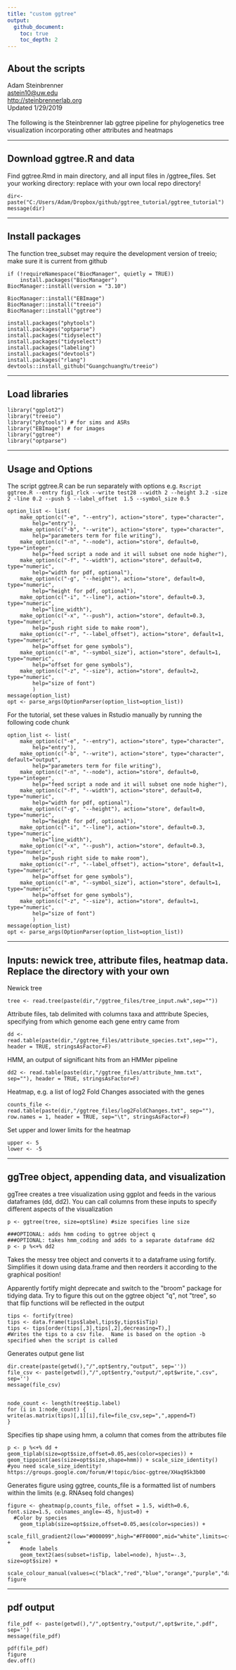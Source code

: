 ```yaml
---
title: "custom ggtree"
output:
  github_document:
    toc: true
    toc_depth: 2
---
```

## About the scripts
Adam Steinbrenner <br>
astein10@uw.edu <br>
http://steinbrennerlab.org <br>
Updated 1/29/2019 <br>
<br>
The following is the Steinbrenner lab ggtree pipeline for phylogenetics tree visualization incorporating other attributes and heatmaps

---

## Download ggtree.R and data
Find ggtree.Rmd in main directory, and all input files in /ggtree_files.  Set your working directory: replace with your own local repo directory!
```{r}
dir<-paste("C:/Users/Adam/Dropbox/github/ggtree_tutorial/ggtree_tutorial")
message(dir)
```
---

## Install packages
The function tree_subset may require the development version of treeio; make sure it is current from github
```
if (!requireNamespace("BiocManager", quietly = TRUE))
    install.packages("BiocManager")
BiocManager::install(version = "3.10")

BiocManager::install("EBImage")
BiocManager::install("treeio")
BiocManager::install("ggtree")

install.packages("phytools")
install.packages("optparse")
install.packages("tidyselect")
install.packages("tidyselect")
install.packages("labeling")
install.packages("devtools")
install.packages("rlang")
devtools::install_github("GuangchuangYu/treeio")
```


---

## Load libraries
```{r echo=FALSE, message=FALSE, warning=FALSE}
library("ggplot2")
library("treeio")
library("phytools") # for sims and ASRs
library("EBImage") # for images
library("ggtree")
library("optparse")
```


---

## Usage and Options
The script ggtree.R can be run separately with options
e.g.
`Rscript ggtree.R --entry fig1_rlck --write test28 --width 2 --height 3.2 -size 2 -line 0.2 --push 5 --label_offset  1.5 --symbol_size 0.5`

```
option_list <- list( 
    make_option(c("-e", "--entry"), action="store", type="character",
        help="entry"),
	make_option(c("-b", "--write"), action="store", type="character", 
        help="parameters term for file writing"),
	make_option(c("-n", "--node"), action="store", default=0, type="integer", 
        help="feed script a node and it will subset one node higher"),
	make_option(c("-f", "--width"), action="store", default=0, type="numeric", 
        help="width for pdf, optional"),
	make_option(c("-g", "--height"), action="store", default=0, type="numeric", 
        help="height for pdf, optional"),
	make_option(c("-i", "--line"), action="store", default=0.3, type="numeric", 
        help="line_width"),
	make_option(c("-x", "--push"), action="store", default=0.3, type="numeric", 
        help="push right side to make room"),
	make_option(c("-r", "--label_offset"), action="store", default=1, type="numeric", 
        help="offset for gene symbols"),
	make_option(c("-m", "--symbol_size"), action="store", default=1, type="numeric", 
        help="offset for gene symbols"),
	make_option(c("-z", "--size"), action="store", default=2, type="numeric", 
        help="size of font")
		)
message(option_list)
opt <- parse_args(OptionParser(option_list=option_list))
```

For the tutorial, set these values in Rstudio manually by running the following code chunk
```{r}
option_list <- list( 
    make_option(c("-e", "--entry"), action="store", type="character",
        help="entry"),
	make_option(c("-b", "--write"), action="store", type="character", default="output", 
        help="parameters term for file writing"),
	make_option(c("-n", "--node"), action="store", default=0, type="integer", 
        help="feed script a node and it will subset one node higher"),
	make_option(c("-f", "--width"), action="store", default=0, type="numeric", 
        help="width for pdf, optional"),
	make_option(c("-g", "--height"), action="store", default=0, type="numeric", 
        help="height for pdf, optional"),
	make_option(c("-i", "--line"), action="store", default=0.3, type="numeric", 
        help="line_width"),
	make_option(c("-x", "--push"), action="store", default=0.3, type="numeric", 
        help="push right side to make room"),
	make_option(c("-r", "--label_offset"), action="store", default=1, type="numeric", 
        help="offset for gene symbols"),
	make_option(c("-m", "--symbol_size"), action="store", default=1, type="numeric", 
        help="offset for gene symbols"),
	make_option(c("-z", "--size"), action="store", default=1, type="numeric", 
        help="size of font")
		)
message(option_list)
opt <- parse_args(OptionParser(option_list=option_list))
```

---

## Inputs: newick tree, attribute files, heatmap data.  Replace the directory with your own
Newick tree
```{r}
tree <- read.tree(paste(dir,"/ggtree_files/tree_input.nwk",sep=""))
```
Attribute files, tab delimited with columns taxa and atttribute
Species, specifying from which genome each gene entry came from
```{r}
dd <- read.table(paste(dir,"/ggtree_files/attribute_species.txt",sep=""), header = TRUE, stringsAsFactor=F)
```
HMM, an output of significant hits from an HMMer pipeline
```{r}
dd2 <- read.table(paste(dir,"/ggtree_files/attribute_hmm.txt", sep=""), header = TRUE, stringsAsFactor=F)
```
Heatmap, e.g. a list of log2 Fold Changes associated with the genes
```{r}
counts_file <- read.table(paste(dir,"/ggtree_files/log2FoldChanges.txt", sep=""), row.names = 1, header = TRUE, sep="\t", stringsAsFactor=F)
```
Set upper and lower limits for the heatmap
```{r}
upper <- 5
lower <- -5
```

---

## ggTree object, appending data, and visualization
ggTree creates a tree visualization using ggplot and feeds in the various dataframes (dd, dd2).  You can call columns from these inputs to specify different aspects of the visualization
```{r}
p <- ggtree(tree, size=opt$line) #size specifies line size

###OPTIONAL: adds hmm coding to ggtree object q
###OPTIONAL: takes hmm_coding and adds to a separate dataframe dd2
p <- p %<+% dd2
```
Takes the messy tree object and converts it to a dataframe using fortify.  Simplifies it down using data.frame and then reorders it according to the graphical position!

Apparently fortify might deprecate and switch to the "broom" package for tidying data.  Try to figure this out on the ggtree object "q", not "tree", so that flip functions will be reflected in the output

```{r}
tips <- fortify(tree)
tips <- data.frame(tips$label,tips$y,tips$isTip)
tips <- tips[order(tips[,3],tips[,2],decreasing=T),]
#Writes the tips to a csv file.  Name is based on the option -b specified when the script is called
```

Generates output gene list
```{r}
dir.create(paste(getwd(),"/",opt$entry,"output", sep=''))
file_csv <- paste(getwd(),"/",opt$entry,"output/",opt$write,".csv", sep='')
message(file_csv)


node_count <- length(tree$tip.label)
for (i in 1:node_count) {
write(as.matrix(tips)[,1][i],file=file_csv,sep=",",append=T)
}
```

Specifies tip shape using hmm, a column that comes from the attributes file
```{r}
p <- p %<+% dd + geom_tiplab(size=opt$size,offset=0.05,aes(color=species)) + geom_tippoint(aes(size=opt$size,shape=hmm)) + scale_size_identity() #you need scale_size_identity! https://groups.google.com/forum/#!topic/bioc-ggtree/XHaq9Sk3b00
```

Generates figure using ggtree, counts_file is a formatted list of numbers within the limits (e.g. RNAseq fold changes)
```{r}
figure <- gheatmap(p,counts_file, offset = 1.5, width=0.6, font.size=1.5, colnames_angle=-45, hjust=0) + 
  #Color by species
	geom_tiplab(size=opt$size,offset=0.05,aes(color=species)) +
	scale_fill_gradient2(low="#000099",high="#FF0000",mid="white",limits=c(lower,upper)) +
	#node labels
	geom_text2(aes(subset=!isTip, label=node), hjust=-.3, size=opt$size) + 
	scale_colour_manual(values=c("black","red","blue","orange","purple","darkgreen","cadetblue","deeppink","darkgoldenrod","brown4","olivedrab2"))
figure
```

---

## pdf output
```{r}
file_pdf <- paste(getwd(),"/",opt$entry,"output/",opt$write,".pdf", sep='')
message(file_pdf)

pdf(file_pdf)
figure
dev.off()
```

